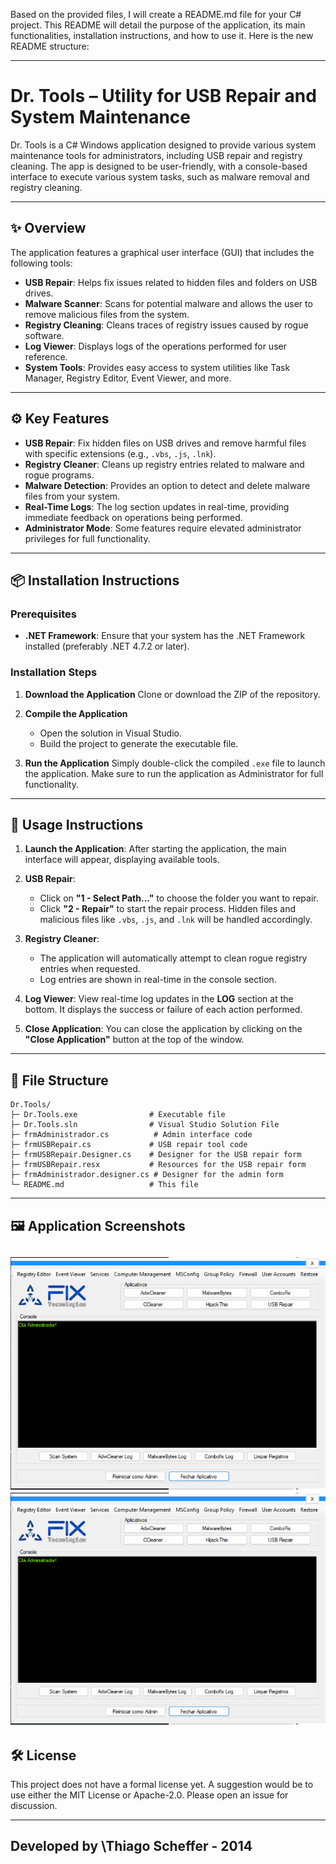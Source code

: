 Based on the provided files, I will create a README.md file for your C# project. This README will detail the purpose of the application, its main functionalities, installation instructions, and how to use it. Here is the new README structure:

---

# Dr. Tools – Utility for USB Repair and System Maintenance

Dr. Tools is a C# Windows application designed to provide various system maintenance tools for administrators, including USB repair and registry cleaning. The app is designed to be user-friendly, with a console-based interface to execute various system tasks, such as malware removal and registry cleaning.

---

## ✨ Overview

The application features a graphical user interface (GUI) that includes the following tools:

* **USB Repair**: Helps fix issues related to hidden files and folders on USB drives.
* **Malware Scanner**: Scans for potential malware and allows the user to remove malicious files from the system.
* **Registry Cleaning**: Cleans traces of registry issues caused by rogue software.
* **Log Viewer**: Displays logs of the operations performed for user reference.
* **System Tools**: Provides easy access to system utilities like Task Manager, Registry Editor, Event Viewer, and more.

---

## ⚙️ Key Features

* **USB Repair**: Fix hidden files on USB drives and remove harmful files with specific extensions (e.g., `.vbs`, `.js`, `.lnk`).
* **Registry Cleaner**: Cleans up registry entries related to malware and rogue programs.
* **Malware Detection**: Provides an option to detect and delete malware files from your system.
* **Real-Time Logs**: The log section updates in real-time, providing immediate feedback on operations being performed.
* **Administrator Mode**: Some features require elevated administrator privileges for full functionality.

---

## 📦 Installation Instructions

### Prerequisites

* **.NET Framework**: Ensure that your system has the .NET Framework installed (preferably .NET 4.7.2 or later).

### Installation Steps

1. **Download the Application**
   Clone or download the ZIP of the repository.

2. **Compile the Application**

   * Open the solution in Visual Studio.
   * Build the project to generate the executable file.

3. **Run the Application**
   Simply double-click the compiled `.exe` file to launch the application. Make sure to run the application as Administrator for full functionality.

---

## 📝 Usage Instructions

1. **Launch the Application**:
   After starting the application, the main interface will appear, displaying available tools.

2. **USB Repair**:

   * Click on **"1 - Select Path..."** to choose the folder you want to repair.
   * Click **"2 - Repair"** to start the repair process. Hidden files and malicious files like `.vbs`, `.js`, and `.lnk` will be handled accordingly.

3. **Registry Cleaner**:

   * The application will automatically attempt to clean rogue registry entries when requested.
   * Log entries are shown in real-time in the console section.

4. **Log Viewer**:
   View real-time log updates in the **LOG** section at the bottom. It displays the success or failure of each action performed.

5. **Close Application**:
   You can close the application by clicking on the **"Close Application"** button at the top of the window.

---

## 📂 File Structure

```
Dr.Tools/
├─ Dr.Tools.exe                # Executable file
├─ Dr.Tools.sln                # Visual Studio Solution File
├─ frmAdministrador.cs          # Admin interface code
├─ frmUSBRepair.cs             # USB repair tool code
├─ frmUSBRepair.Designer.cs    # Designer for the USB repair form
├─ frmUSBRepair.resx           # Resources for the USB repair form
├─ frmAdministrador.designer.cs # Designer for the admin form
└─ README.md                   # This file
```

---

## 🖼️ Application Screenshots

![Application Screenshot](drtoolsmedia.png)
<img src="drtoolsmedia.png" alt="Drtoolapp">
---

## 🛠️ License

This project does not have a formal license yet. A suggestion would be to use either the MIT License or Apache-2.0. Please open an issue for discussion.

---

Developed by \Thiago Scheffer - 2014
---
